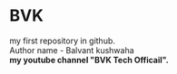 # BVK
my first repository in github. <br>
Author name  - Balvant kushwaha <br>
<B> my youtube channel "BVK Tech Officail".

